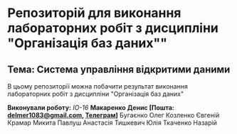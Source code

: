 # Репозиторій для виконання лабораторних робіт з дисципліни "Організація баз даних""

## Тема: Система управління відкритими даними
В цьому репозиторії можна побачити результат виконання лабораторних робіт з дисципліни "Організація баз даних"

**Виконували роботу:** 
*ІО-16*<span padding-right:5em></span> **Макаренко Денис [Пошта: delmer1083@gmail.com, [Телеграм](https://t.me/Sheadal)]** 
Бугаєнко Олег
Козленко Євгеній
Крамар Микита
Павлуш Анастасія
Тишкевич Юлія
Ткаченко Назарій
